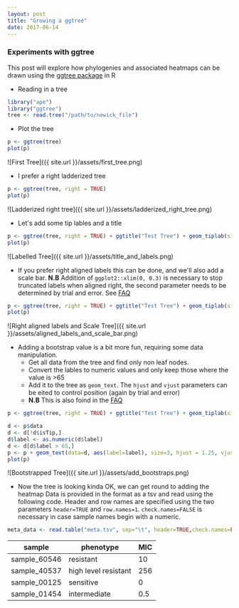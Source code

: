 ```yaml
---
layout: post
title: "Growing a ggtree"
date: 2017-06-14
---
```

### Experiments with ggtree

This post will explore how phylogenies and associated heatmaps can be drawn using the [ggtree package](https://guangchuangyu.github.io/ggtree/) in R

  - Reading in a tree
  ```R
  library("ape")
  library("ggtree")
  tree <- read.tree("/path/to/newick_file")
  ```
  - Plot the tree
  ```R
  p <- ggtree(tree)
  plot(p)
  ```
  ![First Tree]({{ site.url }}/assets/first_tree.png)
  
  - I prefer a right ladderized tree
  ```R
  p <- ggtree(tree, right = TRUE)
  plot(p)
  ```
  ![Ladderized right tree]({{ site.url }}/assets/ladderized_right_tree.png)
  - Let's add some tip lables and a title
  ```R
  p <- ggtree(tree, right = TRUE) + ggtitle("Test Tree") + geom_tiplab(size = 2)
  plot(p)
  ```
  ![Labelled Tree]({{ site.url }}/assets/title_and_labels.png)
  - If you prefer right aligned labels this can be done, and we'll also add a scale bar.
  **N.B** Addition of `ggplot2::xlim(0, 0.3)` is necessary to stop truncated labels when aligned right, the second parameter needs to be determined by trial and error. See [FAQ](https://guangchuangyu.github.io/ggtree/faq/)
  ```R
  p <- ggtree(tree, right = TRUE) + ggtitle("Test Tree") + geom_tiplab(size = 2, align=TRUE, linesize=.25)  + geom_treescale(x=0.05, y=0, offset=2, fontsize = 3) + ggplot2::xlim(0, 0.3)
 plot(p)
 ```
 ![Right aligned labels and Scale Tree]({{ site.url }}/assets/aligned_labels_and_scale_bar.png)
 - Adding a bootstrap value is a bit more fun, requiring some data manipulation.
   - Get all data from the tree and find only non leaf nodes.
   - Convert the lables to numeric values and only keep those where the value is >65
   - Add it to the tree as `geom_text`. The `hjust` and `vjust` parameters can be eited to control position (again by trial and error)
   - **N.B** This is also foind in the [FAQ](https://guangchuangyu.github.io/ggtree/faq/)
 
 ```R
 p <- ggtree(tree, right = TRUE) + ggtitle("Test Tree") + geom_tiplab(size = 2, align=TRUE, linesize=.25)  + geom_treescale(x=0.05, y=0, offset=2, fontsize = 3) + ggplot2::xlim(0, 0.3)
 
 d <- p$data
 d <- d[!d$isTip,]
 d$label <- as.numeric(d$label)
 d <- d[d$label > 65,]
 p <- p + geom_text(data=d, aes(label=label), size=3, hjust = 1.25, vjust = -0.4)
 plot(p)
 ```
 ![Bootstrapped Tree]({{ site.url }}/assets/add_bootstraps.png)
 - Now the tree is looking kinda OK, we can get round to adding the heatmap
   Data is provided in the format as a tsv and read using the following code. Header and row names are specified using the two parameters `header=TRUE` and `row.names=1`. `check.names=FALSE` is necessary in case sample names begin with a numeric.
 ```R
 meta_data <- read.table("meta.tsv", sep="\t", header=TRUE,check.names=FALSE, stringsAsFactor=F, row.names = 1)
 ```
 
   | sample | phenotype | MIC |
   |--------|-----------|-----|
   | sample_60546 | resistant | 10 |
   | sample_40537 | high level resistant | 256 |
   | sample_00125 | sensitive | 0 |
   | sample_01454 | intermediate | 0.5 |
 
 

 
  
  
